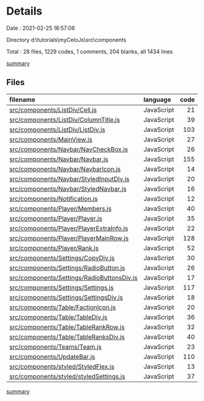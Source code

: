 # Details

Date : 2021-02-25 18:57:06

Directory d:\tutorials\myCeloJs\src\components

Total : 28 files,  1229 codes, 1 comments, 204 blanks, all 1434 lines

[summary](results.md)

## Files
| filename | language | code | comment | blank | total |
| :--- | :--- | ---: | ---: | ---: | ---: |
| [src/components/ListDiv/Cell.js](/src/components/ListDiv/Cell.js) | JavaScript | 21 | 0 | 3 | 24 |
| [src/components/ListDiv/ColumnTitle.js](/src/components/ListDiv/ColumnTitle.js) | JavaScript | 39 | 0 | 7 | 46 |
| [src/components/ListDiv/ListDiv.js](/src/components/ListDiv/ListDiv.js) | JavaScript | 103 | 0 | 12 | 115 |
| [src/components/MainView.js](/src/components/MainView.js) | JavaScript | 27 | 0 | 5 | 32 |
| [src/components/Navbar/NavCheckBox.js](/src/components/Navbar/NavCheckBox.js) | JavaScript | 26 | 0 | 9 | 35 |
| [src/components/Navbar/Navbar.js](/src/components/Navbar/Navbar.js) | JavaScript | 155 | 0 | 23 | 178 |
| [src/components/Navbar/NavbarIcon.js](/src/components/Navbar/NavbarIcon.js) | JavaScript | 14 | 0 | 3 | 17 |
| [src/components/Navbar/StyledInputDiv.js](/src/components/Navbar/StyledInputDiv.js) | JavaScript | 20 | 0 | 6 | 26 |
| [src/components/Navbar/StyledNavbar.js](/src/components/Navbar/StyledNavbar.js) | JavaScript | 16 | 0 | 3 | 19 |
| [src/components/Notification.js](/src/components/Notification.js) | JavaScript | 12 | 0 | 2 | 14 |
| [src/components/Player/Members.js](/src/components/Player/Members.js) | JavaScript | 40 | 0 | 7 | 47 |
| [src/components/Player/Player.js](/src/components/Player/Player.js) | JavaScript | 35 | 0 | 7 | 42 |
| [src/components/Player/PlayerExtraInfo.js](/src/components/Player/PlayerExtraInfo.js) | JavaScript | 22 | 0 | 7 | 29 |
| [src/components/Player/PlayerMainRow.js](/src/components/Player/PlayerMainRow.js) | JavaScript | 128 | 0 | 16 | 144 |
| [src/components/Player/Rank.js](/src/components/Player/Rank.js) | JavaScript | 52 | 0 | 7 | 59 |
| [src/components/Settings/CopyDiv.js](/src/components/Settings/CopyDiv.js) | JavaScript | 30 | 0 | 7 | 37 |
| [src/components/Settings/RadioButton.js](/src/components/Settings/RadioButton.js) | JavaScript | 26 | 0 | 4 | 30 |
| [src/components/Settings/RadioButtonsDiv.js](/src/components/Settings/RadioButtonsDiv.js) | JavaScript | 17 | 0 | 6 | 23 |
| [src/components/Settings/Settings.js](/src/components/Settings/Settings.js) | JavaScript | 117 | 0 | 20 | 137 |
| [src/components/Settings/SettingsDiv.js](/src/components/Settings/SettingsDiv.js) | JavaScript | 18 | 0 | 5 | 23 |
| [src/components/Table/FactionIcon.js](/src/components/Table/FactionIcon.js) | JavaScript | 20 | 0 | 3 | 23 |
| [src/components/Table/TableDiv.js](/src/components/Table/TableDiv.js) | JavaScript | 36 | 0 | 7 | 43 |
| [src/components/Table/TableRankRow.js](/src/components/Table/TableRankRow.js) | JavaScript | 32 | 0 | 3 | 35 |
| [src/components/Table/TableRanksDiv.js](/src/components/Table/TableRanksDiv.js) | JavaScript | 40 | 0 | 5 | 45 |
| [src/components/Teams/Team.js](/src/components/Teams/Team.js) | JavaScript | 23 | 0 | 3 | 26 |
| [src/components/UpdateBar.js](/src/components/UpdateBar.js) | JavaScript | 110 | 0 | 18 | 128 |
| [src/components/styled/StyledFlex.js](/src/components/styled/StyledFlex.js) | JavaScript | 13 | 1 | 2 | 16 |
| [src/components/styled/styledSettings.js](/src/components/styled/styledSettings.js) | JavaScript | 37 | 0 | 4 | 41 |

[summary](results.md)